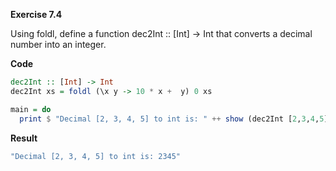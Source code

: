 **Exercise 7.4**

Using foldl, define a function dec2Int :: [Int] -> Int that converts a decimal number into an integer. 

**Code**
```haskell
dec2Int :: [Int] -> Int
dec2Int xs = foldl (\x y -> 10 * x +  y) 0 xs

main = do
  print $ "Decimal [2, 3, 4, 5] to int is: " ++ show (dec2Int [2,3,4,5])
```

**Result**
```bash
"Decimal [2, 3, 4, 5] to int is: 2345"
```
